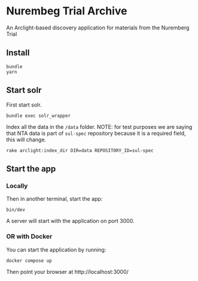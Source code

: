 # Nurembeg Trial Archive

An Arclight-based discovery application for materials from the Nuremberg Trial

## Install
```
bundle
yarn
```


## Start solr
First start solr.
```shell
bundle exec solr_wrapper
```
Index all the data in the `/data` folder. NOTE: for test purposes we are saying that NTA data is part of `sul-spec` repository because it is a required field, this will change.
```shell
rake arclight:index_dir DIR=data REPOSITORY_ID=sul-spec           
```

## Start the app

### Locally
Then in another terminal, start the app:
```shell
bin/dev
```
A server will start with the application on port 3000.

### OR with Docker
You can start the application by running:
```
docker compose up
```
Then point your browser at http://localhost:3000/
